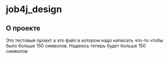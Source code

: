 # job4j_design

## О проекте
Это тестовый проект а это файл в котором надо написать что-то чтобы было больше 150 символов.
Надеюсь теперь будет больше 150 символов
